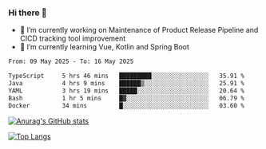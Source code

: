 ### Hi there 👋

- 🔭 I’m currently working on Maintenance of Product Release Pipeline and CICD tracking tool improvement
- 🌱 I’m currently learning Vue, Kotlin and Spring Boot

<!--START_SECTION:waka-->

```txt
From: 09 May 2025 - To: 16 May 2025

TypeScript     5 hrs 46 mins   █████████░░░░░░░░░░░░░░░░   35.91 %
Java           4 hrs 9 mins    ██████▒░░░░░░░░░░░░░░░░░░   25.91 %
YAML           3 hrs 19 mins   █████░░░░░░░░░░░░░░░░░░░░   20.64 %
Bash           1 hr 5 mins     █▓░░░░░░░░░░░░░░░░░░░░░░░   06.79 %
Docker         34 mins         █░░░░░░░░░░░░░░░░░░░░░░░░   03.60 %
```

<!--END_SECTION:waka-->

[![Anurag's GitHub stats](https://github-readme-stats.vercel.app/api?username=yunhao981&show_icons=true&theme=solarized-dark)](https://github.com/anuraghazra/github-readme-stats)

[![Top Langs](https://github-readme-stats.vercel.app/api/top-langs/?username=yunhao981&theme=solarized-dark&layout=compact)](https://github.com/anuraghazra/github-readme-stats)

<!--
**yunhao981/yunhao981** is a ✨ _special_ ✨ repository because its `README.md` (this file) appears on your GitHub profile.

Here are some ideas to get you started:

- 🔭 I’m currently working on Maintenance of Release Pipeline and CICD tracking tool improvement
- 🌱 I’m currently learning Vue, Kotlin and Spring Boot
- 👯 I’m looking to collaborate on ...
- 🤔 I’m looking for help with ...
- 💬 Ask me about ...
- 📫 How to reach me: ...
- 😄 Pronouns: ...
- ⚡ Fun fact: ...
-->


